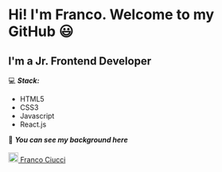 # Hi! I'm Franco. Welcome to my GitHub :smiley:

## I'm a Jr. Frontend Developer

:computer: **_Stack:_**
* HTML5
* CSS3
* Javascript
* React.js

:star2: **_You can see my background here_**
<br>
<br>
<img src='https://i.postimg.cc/MMQcVc7m/LI.png' border='0' alt='LI' width=20/><a href="https://www.linkedin.com/in/franco-ciucci-814abb5a/"> Franco Ciucci</a>
